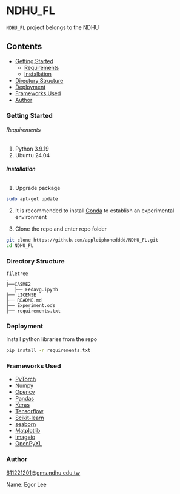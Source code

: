 # NDHU_FL

`NDHU_FL` project belongs to the NDHU


## Contents


- [Getting Started](#getting-started)
  - [Requirements](#requirements)
  - [Installation](#installation)
- [Directory Structure](#directory-structure)
- [Deployment](#deployment)
- [Frameworks Used](#frameworks-used)
- [Author](#author)


### Getting Started

###### Requirements

1. Python 3.9.19
2. Ubuntu 24.04

###### **Installation**

1. Upgrade package

```sh
sudo apt-get update
```


2. It is recommended to install [Conda](https://hackmd.io/MkLFRrbqRbCYlf0k2FvTRg) to establish an experimental environment

3. Clone the repo and enter repo folder

```sh
git clone https://github.com/appleiphonedddd/NDHU_FL.git
cd NDHU_FL
```

### Directory Structure

```
filetree 
.
├──CASME2
   ├── Fedavg.ipynb
├── LICENSE
├── README.md
├── Experiment.ods
├── requirements.txt
```

### Deployment

Install python libraries from the repo

```sh
pip install -r requirements.txt
```

### Frameworks Used

- [PyTorch](https://pytorch.org/)
- [Numpy](https://numpy.org/)
- [Opencv](https://docs.opencv.org/4.x/d6/d00/tutorial_py_root.html)
- [Pandas](https://pandas.pydata.org/)
- [Keras](https://keras.io/)
- [Tensorflow](https://www.tensorflow.org/)
- [Scikit-learn](https://scikit-learn.org/stable/)
- [seaborn](https://seaborn.pydata.org/)
- [Matplotlib](https://matplotlib.org/)
- [imageio](https://imageio.readthedocs.io/en/stable/)
- [OpenPyXL](https://openpyxl.readthedocs.io/en/stable/)

### Author

611221201@gms.ndhu.edu.tw

Name: Egor Lee
